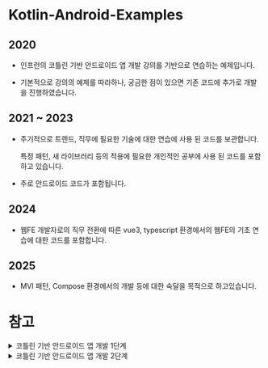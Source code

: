 ﻿# Kotlin-Android-Examples

## 2020

- 인프런의 코틀린 기반 안드로이드 앱 개발 강의를 기반으로 연습하는 예제입니다.

- 기본적으로 강의의 예제를 따라하나, 궁금한 점이 있으면 기존 코드에 추가로 개발을 진행하였습니다.


## 2021 ~ 2023

- 주기적으로 트렌드, 직무에 필요한 기술에 대한 연습에 사용 된 코드를 보관합니다.

  특정 패턴, 새 라이브러리 등의 적용에 필요한 개인적인 공부에 사용 된 코드를 포함하고 있습니다.


- 주로 안드로이드 코드가 포함됩니다.


## 2024

- 웹FE 개발자로의 직무 전환에 따른 vue3, typescript 환경에서의 웹FE의 기초 연습에 대한 코드를 포함합니다.

## 2025

- MVI 패턴, Compose 환경에서의 개발 등에 대한 숙달을 목적으로 하고있습니다.



# 참고


<details>
<summary>코틀린 기반 안드로이드 앱 개발 1단계</summary>

<!-- summary 아래 한칸 공백 두어야함 -->
## [코틀린 기반 안드로이드 앱 개발 1단계](https://edu.goorm.io/lecture/20669/2020-new-%EC%BD%94%ED%8B%80%EB%A6%B0-%EA%B8%B0%EB%B0%98-%EC%95%88%EB%93%9C%EB%A1%9C%EC%9D%B4%EB%93%9C-%EC%95%B1-%EA%B0%9C%EB%B0%9C-part1-kotlin-ui-programming)

- 수강 기간: 2020-03-09 ~ 2020-03-16

1. [ProgressBar](https://github.com/danggai/Kotlin-Android-Examples/tree/master/ProgeassBarExample)

2. [SeekBar](https://github.com/danggai/Kotlin-Android-Examples/tree/master/SeekBarExample)

3. [ListView](https://github.com/danggai/Kotlin-Android-Examples/tree/master/TwoLineListViewExample)

4. [RecyclerView](https://github.com/danggai/Kotlin-Android-Examples/tree/master/RecyclerViewExample2)

5. [ViewPager](https://github.com/danggai/Kotlin-Android-Examples/tree/master/ViewPagerExample)

6. [Custom Adapter](https://github.com/danggai/Kotlin-Android-Examples/tree/master/CustomAdapterExample)

7. [Spinner](https://github.com/danggai/Kotlin-Android-Examples/tree/master/SpinnerExample)

8. [Option Menu](https://github.com/danggai/Kotlin-Android-Examples/tree/master/OptionMenuExample)

9. [Context Menu](https://github.com/danggai/Kotlin-Android-Examples/tree/master/ContextMenuExample)

10. [Popup Menu](https://github.com/danggai/Kotlin-Android-Examples/tree/master/PopUpMenuExample)

11. [ActionBar Menu](https://github.com/danggai/Kotlin-Android-Examples/tree/master/ActionBarExample)

12. [CustomToast](https://github.com/danggai/Kotlin-Android-Examples/tree/master/CustomToastExample)

13. [Dialog](https://github.com/danggai/Kotlin-Android-Examples/tree/master/BasicDialogExample)

14. [Notification](https://github.com/danggai/Kotlin-Android-Examples/tree/master/NotificationExample)

15. [Style Notification](https://github.com/danggai/Kotlin-Android-Examples/tree/master/StyleNotificationExample)

</details>


<details>
<summary>코틀린 기반 안드로이드 앱 개발 2단계</summary>

<!-- summary 아래 한칸 공백 두어야함 -->
## [코틀린 기반 안드로이드 앱 개발 2단계](https://edu.goorm.io/lecture/23729/2020-new-%EC%BD%94%ED%8B%80%EB%A6%B0-%EA%B8%B0%EB%B0%98-%EC%95%88%EB%93%9C%EB%A1%9C%EC%9D%B4%EB%93%9C-%EC%95%B1-%EA%B0%9C%EB%B0%9C-part2-%EB%A9%94%EB%89%B4%EC%99%80-4%EB%8C%80-%EA%B5%AC%EC%84%B1%EC%9A%94%EC%86%8C)

- 수강 기간: 2020-03-17 ~ 2020-08-23

1. [Basic Permission](https://github.com/danggai/Kotlin-Android-Examples/tree/master/PermissionExample)

2. [Basic Thread](https://github.com/danggai/Kotlin-Android-Examples/tree/master/ThreadExample)

3. [Handler](https://github.com/danggai/Kotlin-Android-Examples/tree/master/HandlerExample)

4. [Async Task](https://github.com/danggai/Kotlin-Android-Examples/tree/master/AsyncTaskExample)

5. [Basic Activity](https://github.com/danggai/Kotlin-Android-Examples/tree/master/BasicActivityExample)

6. [Intent to AnotherApp](https://github.com/danggai/Kotlin-Android-Examples/tree/master/AnotherAppIntentExample)

7. [Broadcast Receiver](https://github.com/danggai/Kotlin-Android-Examples/tree/master/BroadCastReceiverExample1)

8. [OS Broadcast Receiver](https://github.com/danggai/Kotlin-Android-Examples/tree/master/OSReceiverExample)

9. [Service](https://github.com/danggai/Kotlin-Android-Examples/tree/master/ServiceExample)

10. [IPC](https://github.com/danggai/Kotlin-Android-Examples/tree/master/IPCExample)

11. [Basic Fragment](https://github.com/danggai/Kotlin-Android-Examples/tree/master/FragmentExample)

12. [Activity Controller](https://github.com/danggai/Kotlin-Android-Examples/tree/master/ActivityControllerExample)

13. [List Fragment](https://github.com/danggai/Kotlin-Android-Examples/tree/master/ListFragmentExample)

14. [Dialog Fragment](https://github.com/danggai/Kotlin-Android-Examples/tree/master/DialogFragmentExample)

15. [Localization](https://github.com/danggai/Kotlin-Android-Examples/tree/master/LocalizationExample)
</details>
